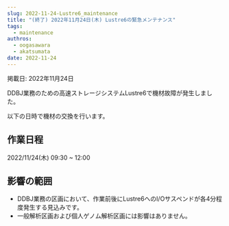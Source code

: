 ```yaml
---
slug: 2022-11-24-Lustre6_maintenance
title: "(終了) 2022年11月24日(木) Lustre6の緊急メンテナンス"
tags:
  - maintenance
authros:
  - oogasawara
  - akatsumata
date: 2022-11-24
---
```


掲載日: 2022年11月24日


DDBJ業務のための高速ストレージシステムLustre6で機材故障が発生しました。

以下の日時で機材の交換を行います。



## 作業日程

2022/11/24(木) 09:30 ~ 12:00

## 影響の範囲

- DDBJ業務の区画において、作業前後にLustre6へのI/Oサスペンドが各4分程度発生する見込みです。
- 一般解析区画および個人ゲノム解析区画には影響はありません。


